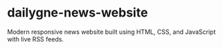 # dailygne-news-website
Modern responsive news website built using HTML, CSS, and JavaScript with live RSS feeds.
